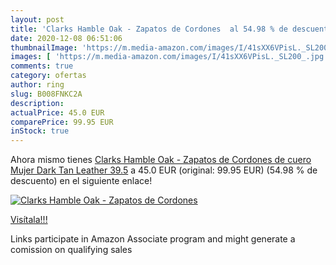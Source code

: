 ```yaml
---
layout: post
title: 'Clarks Hamble Oak - Zapatos de Cordones  al 54.98 % de descuento'
date: 2020-12-08 06:51:06
thumbnailImage: 'https://m.media-amazon.com/images/I/41sXX6VPisL._SL200_.jpg'
images: [ 'https://m.media-amazon.com/images/I/41sXX6VPisL._SL200_.jpg' ]
comments: true
category: ofertas
author: ring
slug: B008FNKC2A
description:
actualPrice: 45.0 EUR
comparePrice: 99.95 EUR
inStock: true
---
```


Ahora mismo tienes [Clarks Hamble Oak - Zapatos de Cordones de cuero Mujer  Dark Tan Leather  39.5](https://www.amazon.es/dp/B008FNKC2A/?tag=tolees-21) a 45.0 EUR (original: 99.95 EUR) (54.98 %  de descuento) en el siguiente enlace!

[![Clarks Hamble Oak - Zapatos de Cordones ](https://m.media-amazon.com/images/I/41sXX6VPisL._SL200_.jpg)](https://www.amazon.es/dp/B008FNKC2A/?tag=tolees-21)

[Visítala!!!](https://www.amazon.es/dp/B008FNKC2A/?tag=tolees-21)

Links participate in Amazon Associate program and might generate a comission on qualifying sales
